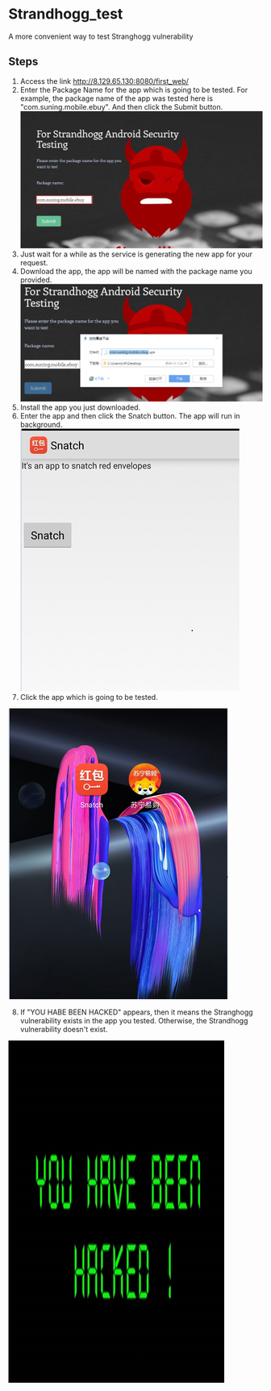 # Strandhogg_test

A more convenient way to test Stranghogg vulnerability
## Steps

1. Access the link http://8.129.65.130:8080/first_web/
2. Enter the Package Name for the app which is going to be tested. For example, the package name of the app was tested here is "com.suning.mobile.ebuy". And then click the Submit button.
![image](./1.png)
3. Just wait for a while as the service is generating the new app for your request.
4. Download the app, the app will be named with the package name you provided.
![image](./2.png)
5. Install the app you just downloaded.
6. Enter the app and then click the Snatch button. The app will run in background.
![image](./3.png)
7. Click the app which is going to be tested. 

  ![image](./4.png)

8. If "YOU HABE BEEN HACKED" appears, then it means the Stranghogg vulnerability exists in the app you tested. 
Otherwise, the Strandhogg vulnerability doesn't exist.

  ![image](./5.png)

